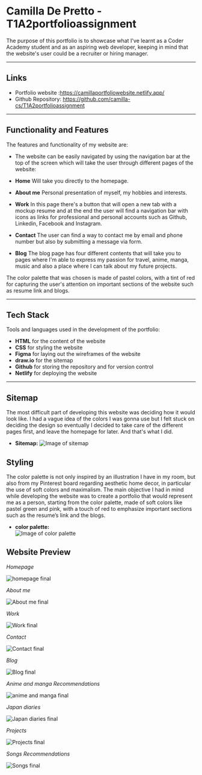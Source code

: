# Camilla De Pretto - T1A2portfolioassignment

The purpose of this portfolio is to showcase what I've learnt as a Coder Academy student and as an aspiring web developer, keeping in mind that the website's user could be a recruiter or hiring manager. 

___

## **Links** 
+ Portfolio website :https://camillaportfoliowebsite.netlify.app/
+ Github Repository: https://github.com/camilla-cs/T1A2portfolioassignment


___

## **Functionality and Features** 

The features and functionality of my website are: 
+ The website can be easily navigated by using the navigation bar at the top of the screen which will take the user through different pages of the website: 
+ **Home** Will take you directly to the homepage.
+ **About me** Personal presentation of myself, my hobbies and interests. 
+ **Work** In this page there's a button that will open a new tab with a mockup resume and at the end the user will find a navigation bar with icons as links for professional and personal accounts such as Github, Linkedin, Facebook and Instagram. 

+ **Contact** The user can find a way to contact me by email and phone number but also by submitting a message via form. 
+ **Blog** The blog page has four different contents that will take you to pages where I'm able to express my passion for travel, anime, manga, music and also a place where I can talk about my future projects. 


The color palette that was chosen is made of pastel colors, with a tint of red for capturing the user's attention on important sections of the website such as resume link and blogs. 

___

## **Tech Stack** 
Tools and languages used in the development of the portfolio: 
+ **HTML** for the content of the website
+ **CSS** for styling the website 
+ **Figma** for laying out the wireframes of the website
+ **draw.io** for the sitemap
+ **Github** for storing the repository and for version control 
+ **Netlify** for deploying the website 


___

## **Sitemap**

The most difficult part of developing this website was deciding how it would look like. I had a vague idea of the colors I was gonna use but I felt stuck on deciding the design so eventually I decided to take care of the different pages first, and leave the homepage for later. And that's what I did. 
- **Sitemap:** 
![  Image of sitemap   ](./DOCS/SITEMAP%20and%20WIREFRAMES/websitesitemap.png)



## **Styling** 
The color palette is not only inspired by an illustration I have in my room, but also from my Pinterest board regarding aesthetic home decor, in particular the use of soft colors and maximalism. 
The main objective I had in mind while developing the website was to create a portfolio that would represent me as a person, starting from the color palette, made of soft colors like pastel green and pink, with a touch of red to emphasize important sections such as the resume’s link and the blogs. 


- **color palette:**   
![  Image of color palette   ](./DOCS/SITEMAP%20and%20WIREFRAMES/colorpalette.png)


## **Website Preview** 

*Homepage* 

![ homepage final ](./DOCS/SITEMAP%20and%20WIREFRAMES/homepage%20final.png)

*About me*

![About me final ](./DOCS/SITEMAP%20and%20WIREFRAMES/about%20me%20final.png)

*Work* 

![Work final ](./DOCS/SITEMAP%20and%20WIREFRAMES/work%20final.png)

*Contact* 

![Contact final](./DOCS/SITEMAP%20and%20WIREFRAMES/contact%20final.png)

*Blog* 

![ Blog final](./DOCS/SITEMAP%20and%20WIREFRAMES/blog%20final.png)

*Anime and manga Recommendations* 

![ anime and manga final ](./DOCS/SITEMAP%20and%20WIREFRAMES/anime%20final.png)

*Japan diaries* 

![Japan diaries final ](./DOCS/SITEMAP%20and%20WIREFRAMES/japan%20final.png)

*Projects* 

![Projects final ](./DOCS/SITEMAP%20and%20WIREFRAMES/projects%20final.png)

*Songs Recommendations* 

![Songs final ](./DOCS/SITEMAP%20and%20WIREFRAMES/songs%20final.png)







